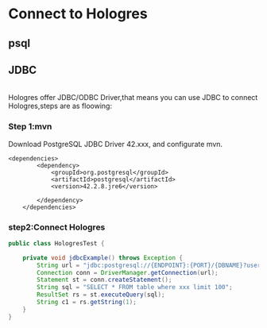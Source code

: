 # Connect to Hologres


## psql

## JDBC

<br />Hologres offer JDBC/ODBC Driver,that means you can use  JDBC to connect Hologres,steps are as floowing:
<a name="ZN0It"></a>

### Step 1:mvn
Download PostgreSQL JDBC Driver 42.xxx, and configurate mvn.
```
<dependencies>
        <dependency>
            <groupId>org.postgresql</groupId>
            <artifactId>postgresql</artifactId>
            <version>42.2.8.jre6</version> 
                                             
        </dependency>
    </dependencies>
```


<a name="U3ms8"></a>
### step2:Connect Hologres
```java
public class HologresTest {

    private void jdbcExample() throws Exception {
        String url = "jdbc:postgresql://{ENDPOINT}:{PORT}/{DBNAME}?user={ACCESS_ID}&password={ACCESS_KEY}";
        Connection conn = DriverManager.getConnection(url);
        Statement st = conn.createStatement();
        String sql = "SELECT * FROM table where xxx limit 100";
        ResultSet rs = st.executeQuery(sql);
        String c1 = rs.getString(1);
    }
}
```